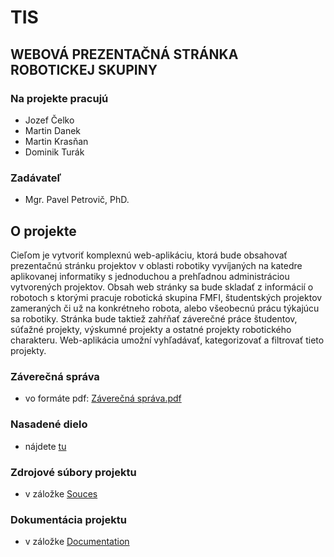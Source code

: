 # TIS
## WEBOVÁ PREZENTAČNÁ STRÁNKA ROBOTICKEJ SKUPINY
### Na projekte pracujú
  - Jozef Čelko 
  - Martin Danek
  - Martin Krasňan
  - Dominik Turák
  
### Zadávateľ
  - Mgr. Pavel Petrovič, PhD.

## O projekte

Cieľom je vytvoriť komplexnú web-aplikáciu, ktorá bude obsahovať prezentačnú stránku projektov v oblasti robotiky vyvíjaných na katedre aplikovanej informatiky s jednoduchou a prehľadnou administráciou vytvorených projektov. Obsah web stránky sa bude skladať z informácií o robotoch s ktorými pracuje robotická skupina FMFI, študentských projektov zameraných či už na konkrétneho robota, alebo všeobecnú prácu týkajúcu sa robotiky. Stránka bude taktiež zahŕňať záverečné práce študentov, súťažné projekty, výskumné projekty a ostatné projekty robotického charakteru.
Web-aplikácia umožní vyhľadávať, kategorizovať a filtrovať tieto projekty.

### Záverečná správa
  - vo formáte pdf: [Záverečná správa.pdf](https://github.com/SWED-team/TIS/blob/master/Documentation/Zavere%C4%8Dn%C3%A1%20spr%C3%A1va.pdf)

### Nasadené dielo
  - nájdete [tu](http://kempelen.ii.fmph.uniba.sk/rg/)
  
### Zdrojové súbory projektu 
  - v záložke [Souces](https://github.com/SWED-team/TIS/tree/master/Sources)

### Dokumentácia projektu
  - v záložke [Documentation](https://github.com/SWED-team/TIS//tree/master/Documentation)
